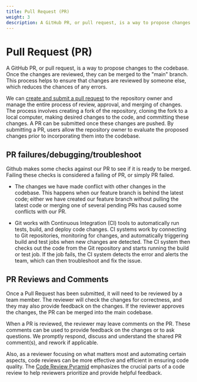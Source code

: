 ```yaml
---
title: Pull Request (PR)
weight: 3
description: A GitHub PR, or pull request, is a way to propose changes to the codebase. Once the changes are reviewed, they can be merged to the "main" branch. This process helps to ensure that changes are reviewed by someone else, which reduces the chances of any errors.
---
```


# Pull Request (PR)

A GitHub PR, or pull request, is a way to propose changes to the codebase. Once the changes are reviewed, they can be merged to the "main" branch. This process helps to ensure that changes are reviewed by someone else, which reduces the chances of any errors.

We can [create and submit a pull request](https://git-scm.com/book/en/v2/GitHub-Contributing-to-a-Project#:~:text=Creating%20a%20Pull%20Request) to the repository owner and manage the entire process of review, approval, and merging of changes. The process involves creating a fork of the repository, cloning the fork to a local computer, making desired changes to the code, and committing these changes. A PR can be submitted once these changes are pushed. By submitting a PR, users allow the repository owner to evaluate the proposed changes prior to incorporating them into the codebase.

## PR failures/debugging/troubleshoot

Github makes some checks against our PR to see if it is ready to be merged. Failing these checks is considered a failing of PR, or simply PR failed.

- The changes we have made conflict with other changes in the codebase. This happens when our feature branch is behind the latest code; either we have created our feature branch without pulling the latest code or merging one of several pending PRs has caused some conflicts with our PR.

- Git works with Continuous Integration (CI) tools to automatically run tests, build, and deploy code changes. CI systems work by connecting to Git repositories, monitoring for changes, and automatically triggering build and test jobs when new changes are detected. The CI system then checks out the code from the Git repository and starts running the build or test job. If the job fails, the CI system detects the error and alerts the team, which can then troubleshoot and fix the issue.

## PR Reviews and Comments

Once a Pull Request has been submitted, it will need to be reviewed by a team member. The reviewer will check the changes for correctness, and they may also provide feedback on the changes. If the reviewer approves the changes, the PR can be merged into the main codebase.

When a PR is reviewed, the reviewer may leave comments on the PR. These comments can be used to provide feedback on the changes or to ask questions. We promptly respond, discuss and understand the shared PR comment(s), and rework if applicable.

Also, as a reviewer focusing on what matters most and automating certain aspects, code reviews can be more effective and efficient in ensuring code quality. The [Code Review Pyramid](https://www.morling.dev/blog/the-code-review-pyramid) emphasizes the crucial parts of a code review to help reviewers prioritize and provide helpful feedback.
